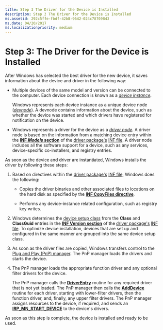 ```yaml
---
title: Step 3 The Driver for the Device is Installed
description: Step 3 The Driver for the Device is Installed
ms.assetid: 292c5ffe-fbdf-42b8-9642-024c78709843
ms.date: 04/20/2017
ms.localizationpriority: medium
---
```


# Step 3: The Driver for the Device is Installed


After Windows has selected the best driver for the new device, it saves information about the device and driver in the following way:

-   Multiple devices of the same model and version can be connected to the computer. Each device connection is known as a [*device instance*](https://msdn.microsoft.com/library/windows/hardware/ff556277#wdkgloss-device-instance).

    Windows represents each device instance as a unique device node ([*devnode*](https://msdn.microsoft.com/library/windows/hardware/ff556277#wdkgloss-devnode)). A devnode contains information about the device, such as whether the device was started and which drivers have registered for notification on the device.

-   Windows represents a driver for the device as a [*driver node*](https://msdn.microsoft.com/library/windows/hardware/ff556277#wdkgloss-driver-node). A driver node is based on the information from a matching device entry within the [**INF *Models* section**](inf-models-section.md) of the [driver package's](driver-packages.md) [INF file](inf-files.md). A driver node includes all the software support for a device, such as any services, device-specific co-installers, and registry entries.

As soon as the device and driver are instantiated, Windows installs the driver by following these steps:

1.  Based on directives within the [driver package's](driver-packages.md) [INF file](inf-files.md), Windows does the following:

    -   Copies the driver binaries and other associated files to locations on the hard disk as specified by the [**INF CopyFiles directive**](inf-copyfiles-directive.md).

    -   Performs any device-instance related configuration, such as registry key writes.

2.  Windows determines the [device setup class](device-setup-classes.md) from the **Class** and **ClassGuid** entries in the [**INF Version section**](inf-version-section.md) of the [driver package's](driver-packages.md) [INF file](inf-files.md). To optimize device installation, devices that are set up and configured in the same manner are grouped into the same device setup class.

3.  As soon as the driver files are copied, Windows transfers control to the [Plug and Play (PnP) manager](pnp-manager.md). The PnP manager loads the drivers and starts the device.

4.  The PnP manager loads the appropriate function driver and any optional filter drivers for the device.

    The PnP manager calls the [**DriverEntry**](https://msdn.microsoft.com/library/windows/hardware/ff544113) routine for any required driver that is not yet loaded. The PnP manager then calls the [**AddDevice**](https://msdn.microsoft.com/library/windows/hardware/ff540521) routine for each driver, starting with lower-filter drivers, then the function driver, and, finally, any upper filter drivers. The PnP manager assigns resources to the device, if required, and sends an [**IRP_MN_START_DEVICE**](https://msdn.microsoft.com/library/windows/hardware/ff551749) to the device's drivers.

As soon as this step is complete, the device is installed and ready to be used.

 

 





